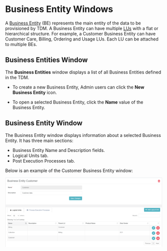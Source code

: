 # Business Entity Windows 

A [Business Entity](/articles/TDM/tdm_overview/03_business_entity_overview.md) (BE) represents the main entity of the data to be provisioned by TDM. A Business Entity can have multiple [LUs](https://github.com/k2view-academy/K2View-Academy/blob/Academy_6.4_TDM/articles/TDM/tdm_overview/(/articles/03_logical_units/01_LU_overview.md)) with a flat or  hierarchical structure. For example, a Customer Business Entity can have Customer Care, Billing, Ordering and Usage LUs. Each LU can be attached to multiple BEs.

## Business Entities Window

The **Business Entities** window displays a list of all Business Entities defined in the TDM. 

-   To create a new Business Entity, Admin users can click the **New Business Entity** icon.

-   To open a selected Business Entity, click the **Name** value of the Business Entity.

## Business Entity Window    

The Business Entity window displays information about a selected Business Entity. It has three main sections:

- Business Entity Name and Description fields.
- Logical Units tab.
- Post Execution Processes tab.

Below is an example of the Customer Business Entity window:

![be_Example](images/tdm_gui_customer_be.png)
